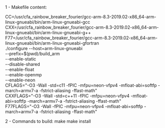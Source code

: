1 - Makefile content:

CC=/usr/cfa_rainbow_breaker_fourier/gcc-arm-8.3-2019.02-x86_64-arm-linux-gnueabi/bin/arm-linux-gnueabi-gcc \
CXX=/usr/cfa_rainbow_breaker_fourier/gcc-arm-8.3-2019.02-x86_64-arm-linux-gnueabi/bin/arm-linux-gnueabi-g++ \
F77=/usr/cfa_rainbow_breaker_fourier/gcc-arm-8.3-2019.02-x86_64-arm-linux-gnueabi/bin/arm-linux-gnueabi-gfortran \
./configure --host=arm-linux-gnueabi \
            --prefix=$(pwd)/build_arm \
            --enable-static \
            --disable-shared \
            --enable-float \
            --enable-openmp \
            --enable-neon \
            CFLAGS="-O3 -Wall -std=c11 -fPIC -mfpu=neon-vfpv4 -mfloat-abi=softfp -march=armv7-a -fstrict-aliasing -ffast-math" \
            CXXFLAGS="-O3 -Wall -std=c++11 -fPIC -mfpu=neon-vfpv4 -mfloat-abi=softfp -march=armv7-a -fstrict-aliasing -ffast-math" \
            F77FLAGS="-O3 -Wall -fPIC -mfpu=neon-vfpv4 -mfloat-abi=softfp -march=armv7-a -fstrict-aliasing -ffast-math"


2 - Commands to build:
make
make install
